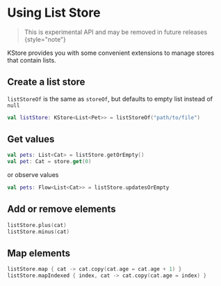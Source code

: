 # Using List Store
> This is experimental API and may be removed in future releases
{style="note"}

KStore provides you with some convenient extensions to manage stores that contain lists.

## Create a list store
`listStoreOf` is the same as `storeOf`, but defaults to empty list instead of `null`
```kotlin
val listStore: KStore<List<Pet>> = listStoreOf("path/to/file") 
```

## Get values
```kotlin
val pets: List<Cat> = listStore.getOrEmpty()
val pet: Cat = store.get(0)
```
or observe values
```kotlin
val pets: Flow<List<Cat>> = listStore.updatesOrEmpty
```

## Add or remove elements
```kotlin
listStore.plus(cat)
listStore.minus(cat)
```

## Map elements
```kotlin
listStore.map { cat -> cat.copy(cat.age = cat.age + 1) }
listStore.mapIndexed { index, cat -> cat.copy(cat.age = index) }
```

